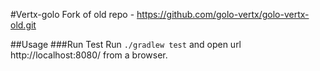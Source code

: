 #Vertx-golo
Fork of old repo - https://github.com/golo-vertx/golo-vertx-old.git

##Usage
###Run Test
Run `./gradlew test` and open url http://localhost:8080/ from a browser.